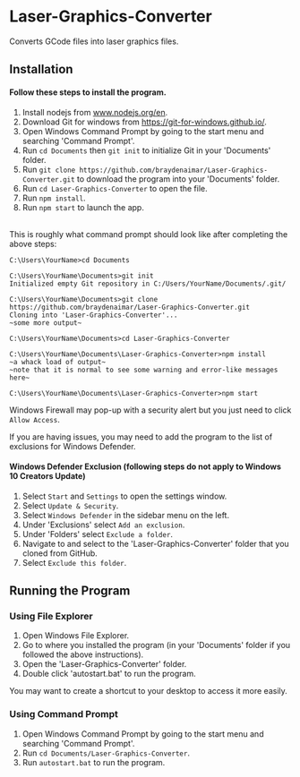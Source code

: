 # Laser-Graphics-Converter
Converts GCode files into laser graphics files.


Installation
-----
#### Follow these steps to install the program.

1. Install nodejs from www.nodejs.org/en.
1. Download Git for windows from https://git-for-windows.github.io/.
2. Open Windows Command Prompt by going to the start menu and searching 'Command Prompt'.
3. Run `cd Documents` then `git init` to initialize Git in your 'Documents' folder.
4. Run `git clone https://github.com/braydenaimar/Laser-Graphics-Converter.git` to download the program into your 'Documents' folder.
5. Run `cd Laser-Graphics-Converter` to open the file.
6. Run `npm install`.
7. Run `npm start` to launch the app.

\
This is roughly what command prompt should look like after completing the above steps:
```
C:\Users\YourName>cd Documents

C:\Users\YourName\Documents>git init
Initialized empty Git repository in C:/Users/YourName/Documents/.git/

C:\Users\YourName\Documents>git clone https://github.com/braydenaimar/Laser-Graphics-Converter.git
Cloning into 'Laser-Graphics-Converter'...
~some more output~

C:\Users\YourName\Documents>cd Laser-Graphics-Converter

C:\Users\YourName\Documents\Laser-Graphics-Converter>npm install
~a whack load of output~
~note that it is normal to see some warning and error-like messages here~

C:\Users\YourName\Documents\Laser-Graphics-Converter>npm start
```

Windows Firewall may pop-up with a security alert but you just need to click `Allow Access`.

If you are having issues, you may need to add the program to the list of exclusions for Windows Defender.

#### Windows Defender Exclusion (**following steps do not apply to Windows 10 Creators Update)**

1. Select `Start` and `Settings` to open the settings window.
2. Select `Update & Security`.
3. Select `Windows Defender` in the sidebar menu on the left.
4. Under 'Exclusions' select `Add an exclusion`.
5. Under 'Folders' select `Exclude a folder`.
6. Navigate to and select to the 'Laser-Graphics-Converter' folder that you cloned from GitHub.
7. Select `Exclude this folder`.

Running the Program
-----

### Using File Explorer

1. Open Windows File Explorer.
2. Go to where you installed the program (in your 'Documents' folder if you followed the above instructions).
3. Open the 'Laser-Graphics-Converter' folder.
4. Double click 'autostart.bat' to run the program.

You may want to create a shortcut to your desktop to access it more easily.

### Using Command Prompt

1. Open Windows Command Prompt by going to the start menu and searching 'Command Prompt'.
2. Run `cd Documents/Laser-Graphics-Converter`.
3. Run `autostart.bat` to run the program.
